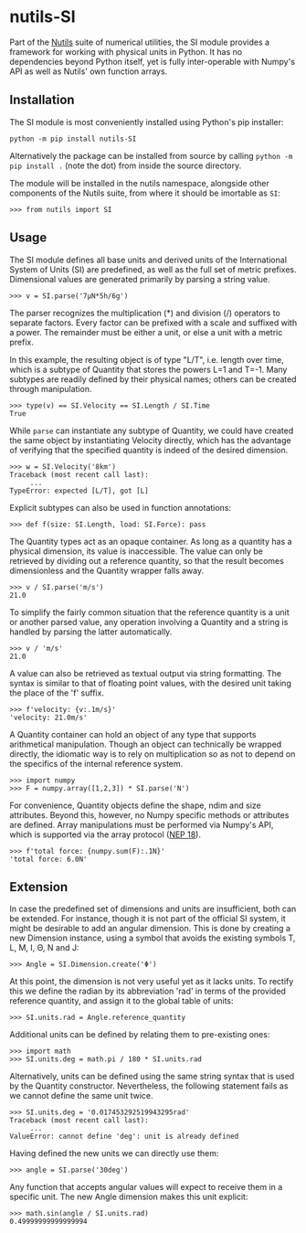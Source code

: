 # nutils-SI

Part of the [Nutils](http://www.nutils.org) suite of numerical utilities, the
SI module provides a framework for working with physical units in Python. It
has no dependencies beyond Python itself, yet is fully inter-operable with
Numpy's API as well as Nutils' own function arrays.


## Installation

The SI module is most conveniently installed using Python's pip installer:

    python -m pip install nutils-SI

Alternatively the package can be installed from source by calling `python -m
pip install .` (note the dot) from inside the source directory.

The module will be installed in the nutils namespace, alongside other
components of the Nutils suite, from where it should be imortable as `SI`:

    >>> from nutils import SI


## Usage

The SI module defines all base units and derived units of the International
System of Units (SI) are predefined, as well as the full set of metric
prefixes. Dimensional values are generated primarily by parsing a string value.

    >>> v = SI.parse('7μN*5h/6g')

The parser recognizes the multiplication (\*) and division (/) operators to
separate factors. Every factor can be prefixed with a scale and suffixed with a
power. The remainder must be either a unit, or else a unit with a metric
prefix.

In this example, the resulting object is of type "L/T", i.e. length over time,
which is a subtype of Quantity that stores the powers L=1 and T=-1. Many
subtypes are readily defined by their physical names; others can be created
through manipulation.

    >>> type(v) == SI.Velocity == SI.Length / SI.Time
    True

While `parse` can instantiate any subtype of Quantity, we could have created
the same object by instantiating Velocity directly, which has the advantage of
verifying that the specified quantity is indeed of the desired dimension.

    >>> w = SI.Velocity('8km')
    Traceback (most recent call last):
         ...
    TypeError: expected [L/T], got [L]

Explicit subtypes can also be used in function annotations:

    >>> def f(size: SI.Length, load: SI.Force): pass

The Quantity types act as an opaque container. As long as a quantity has a
physical dimension, its value is inaccessible. The value can only be retrieved
by dividing out a reference quantity, so that the result becomes dimensionless
and the Quantity wrapper falls away.

    >>> v / SI.parse('m/s')
    21.0

To simplify the fairly common situation that the reference quantity is a unit
or another parsed value, any operation involving a Quantity and a string is
handled by parsing the latter automatically.

    >>> v / 'm/s'
    21.0

A value can also be retrieved as textual output via string formatting. The
syntax is similar to that of floating point values, with the desired unit
taking the place of the 'f' suffix.

    >>> f'velocity: {v:.1m/s}'
    'velocity: 21.0m/s'

A Quantity container can hold an object of any type that supports arithmetical
manipulation. Though an object can technically be wrapped directly, the
idiomatic way is to rely on multiplication so as not to depend on the specifics
of the internal reference system.

    >>> import numpy
    >>> F = numpy.array([1,2,3]) * SI.parse('N')

For convenience, Quantity objects define the shape, ndim and size attributes.
Beyond this, however, no Numpy specific methods or attributes are defined.
Array manipulations must be performed via Numpy's API, which is supported via
the array protocol ([NEP
18](https://numpy.org/neps/nep-0018-array-function-protocol.html)).

    >>> f'total force: {numpy.sum(F):.1N}'
    'total force: 6.0N'


## Extension

In case the predefined set of dimensions and units are insufficient, both can
be extended. For instance, though it is not part of the official SI system, it
might be desirable to add an angular dimension. This is done by creating a new
Dimension instance, using a symbol that avoids the existing symbols T, L, M, I,
Θ, N and J:

    >>> Angle = SI.Dimension.create('Φ')

At this point, the dimension is not very useful yet as it lacks units. To
rectify this we define the radian by its abbreviation 'rad' in terms of the
provided reference quantity, and assign it to the global table of units:

    >>> SI.units.rad = Angle.reference_quantity

Additional units can be defined by relating them to pre-existing ones:

    >>> import math
    >>> SI.units.deg = math.pi / 180 * SI.units.rad

Alternatively, units can be defined using the same string syntax that is used
by the Quantity constructor. Nevertheless, the following statement fails as we
cannot define the same unit twice.

    >>> SI.units.deg = '0.017453292519943295rad'
    Traceback (most recent call last):
         ...
    ValueError: cannot define 'deg': unit is already defined

Having defined the new units we can directly use them:

    >>> angle = SI.parse('30deg')

Any function that accepts angular values will expect to receive them in a
specific unit. The new Angle dimension makes this unit explicit:

    >>> math.sin(angle / SI.units.rad)
    0.49999999999999994
